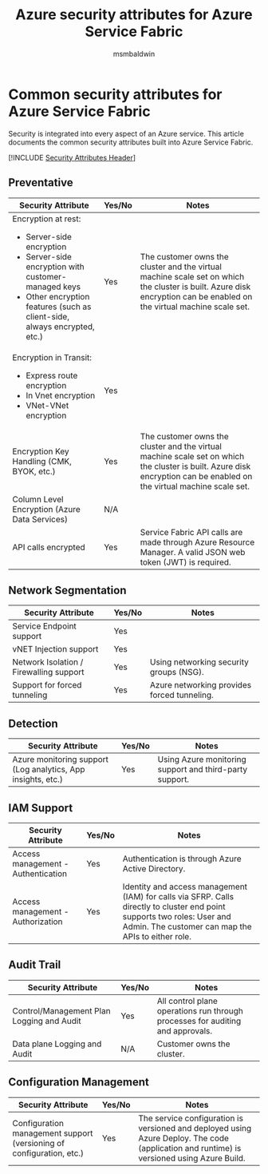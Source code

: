 ﻿---
title: Azure security attributes for Azure Service Fabric
description: A checklist of common security attributes for evaluating Azure Service Fabric
services: service-fabric
documentationcenter: ''
author: msmbaldwin
manager: barbkess

ms.service: service-fabric
ms.topic: conceptual
ms.date: 04/03/2019
ms.author: mbaldwin

---

# Common security attributes for Azure Service Fabric

Security is integrated into every aspect of an Azure service. This article documents the common security attributes built into Azure Service Fabric. 

[!INCLUDE [Security Attributes Header](../../includes/security-attributes-header.md)]

## Preventative

| Security Attribute | Yes/No | Notes |
|---|---|--|
| Encryption at rest:<ul><li>Server-side encryption</li><li>Server-side encryption with customer-managed keys</li><li>Other encryption features (such as client-side, always encrypted, etc.)</ul>| Yes | The customer owns the cluster and the virtual machine scale set on which the cluster is built. Azure disk encryption can be enabled on the virtual machine scale set. |
| Encryption in Transit:<ul><li>Express route encryption</li><li>In Vnet encryption</li><li>VNet-VNet encryption</ul>| Yes |  |
| Encryption Key Handling (CMK, BYOK, etc.)| Yes | The customer owns the cluster and the virtual machine scale set on which the cluster is built. Azure disk encryption can be enabled on the virtual machine scale set. |
| Column Level Encryption (Azure Data Services)| N/A |  |
| API calls encrypted| Yes | Service Fabric API calls are made through Azure Resource Manager. A valid JSON web token (JWT) is required. |

## Network Segmentation

| Security Attribute | Yes/No | Notes |
|---|---|--|
| Service Endpoint support| Yes |  |
| vNET Injection support| Yes |  |
| Network Isolation / Firewalling support| Yes | Using networking security groups (NSG). |
| Support for forced tunneling | Yes | Azure networking provides forced tunneling. |

## Detection

| Security Attribute | Yes/No | Notes|
|---|---|--|
| Azure monitoring support (Log analytics, App insights, etc.)| Yes | Using Azure monitoring support and third-party support. |

## IAM Support

| Security Attribute | Yes/No | Notes|
|---|---|--|
| Access management - Authentication| Yes | Authentication is through Azure Active Directory. |
| Access management - Authorization| Yes | Identity and access management (IAM) for calls via SFRP. Calls directly to cluster end point supports two roles: User and Admin. The customer can map the APIs to either role. |


## Audit Trail

| Security Attribute | Yes/No | Notes|
|---|---|--|
| Control/Management Plan Logging and Audit| Yes | All control plane operations run through processes for auditing and approvals. |
| Data plane Logging and Audit| N/A | Customer owns the cluster.  |

## Configuration Management

| Security Attribute | Yes/No | Notes|
|---|---|--|
| Configuration management support (versioning of configuration, etc.)| Yes | The service configuration is versioned and deployed using Azure Deploy. The code (application and runtime) is versioned using Azure Build.